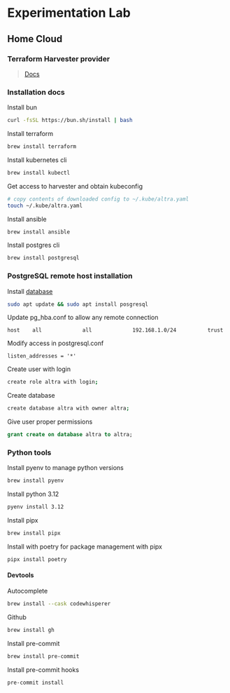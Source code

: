 # Experimentation Lab

## Home Cloud

### Terraform Harvester provider

> [Docs](https://github.com/harvester/terraform-provider-harvester/blob/master/docs/index.md)

### Installation docs

Install bun

```bash
curl -fsSL https://bun.sh/install | bash
```

Install terraform

```bash
brew install terraform
```

Install kubernetes cli

```bash
brew install kubectl
```

Get access to harvester and obtain kubeconfig

```bash
# copy contents of downloaded config to ~/.kube/altra.yaml
touch ~/.kube/altra.yaml
```

Install ansible

```bash
brew install ansible
```

Install postgres cli

```bash
brew install postgresql
```

### PostgreSQL remote host installation

Install [database](https://postgresapp.com/)

```bash
sudo apt update && sudo apt install posgresql
```

Update pg_hba.conf to allow any remote connection

```text
host    all             all             192.168.1.0/24          trust
```

Modify access in postgresql.conf

```text
listen_addresses = '*'
```

Create user with login

```bash
create role altra with login;
```

Create database

```bash
create database altra with owner altra;
```

Give user proper permissions

```sql
grant create on database altra to altra;
```

### Python tools

Install pyenv to manage python versions

```bash
brew install pyenv
```

Install python 3.12

```bash
pyenv install 3.12
```

Install pipx

```bash
brew install pipx
```

Install with poetry for package management with pipx

```bash
pipx install poetry
```

#### Devtools

Autocomplete

```bash
brew install --cask codewhisperer
```

Github

```bash
brew install gh
```

Install pre-commit

```bash
brew install pre-commit
```

Install pre-commit hooks

```bash
pre-commit install
```
